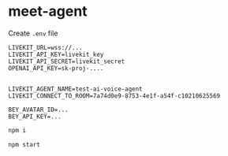 # meet-agent

Create `.env` file

```
LIVEKIT_URL=wss://...
LIVEKIT_API_KEY=livekit_key
LIVEKIT_API_SECRET=livekit_secret
OPENAI_API_KEY=sk-proj-....


LIVEKIT_AGENT_NAME=test-ai-voice-agent
LIVEKIT_CONNECT_TO_ROOM=7a74d0e9-8753-4e1f-a54f-c10210625569

BEY_AVATAR_ID=...
BEY_API_KEY=...
```

```bash
npm i

npm start
```
